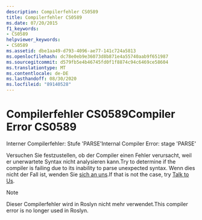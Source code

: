 ```yaml
---
description: Compilerfehler CS0589
title: Compilerfehler CS0589
ms.date: 07/20/2015
f1_keywords:
- CS0589
helpviewer_keywords:
- CS0589
ms.assetid: dbe1aa49-d793-4096-ae77-141c724a5813
ms.openlocfilehash: dc78e0eb9e36073d8b871e4a55740aab9f651987
ms.sourcegitcommit: d579fb5e4b46745fd0f1f8874c94c6469ce58604
ms.translationtype: MT
ms.contentlocale: de-DE
ms.lasthandoff: 08/30/2020
ms.locfileid: "89140528"
---
```

# <a name="compiler-error-cs0589"></a><span data-ttu-id="928cc-103">Compilerfehler CS0589</span><span class="sxs-lookup"><span data-stu-id="928cc-103">Compiler Error CS0589</span></span>

<span data-ttu-id="928cc-104">Interner Compilerfehler: Stufe 'PARSE'</span><span class="sxs-lookup"><span data-stu-id="928cc-104">Internal Compiler Error: stage 'PARSE'</span></span>

 <span data-ttu-id="928cc-105">Versuchen Sie festzustellen, ob der Compiler einen Fehler verursacht, weil er unerwartete Syntax nicht analysieren kann.</span><span class="sxs-lookup"><span data-stu-id="928cc-105">Try to determine if the compiler is failing due to its inability to parse unexpected syntax.</span></span> <span data-ttu-id="928cc-106">Wenn dies nicht der Fall ist, wenden Sie [sich an uns](/visualstudio/ide/feedback-options).</span><span class="sxs-lookup"><span data-stu-id="928cc-106">If that is not the case, try [Talk to Us](/visualstudio/ide/feedback-options).</span></span>

> [!NOTE]
> <span data-ttu-id="928cc-107">Dieser Compilerfehler wird in Roslyn nicht mehr verwendet.</span><span class="sxs-lookup"><span data-stu-id="928cc-107">This compiler error is no longer used in Roslyn.</span></span>

